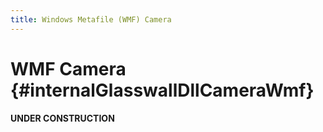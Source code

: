 ```yaml
---
title: Windows Metafile (WMF) Camera
---
```


WMF Camera {#internalGlasswallDllCameraWmf}
===============

**UNDER CONSTRUCTION**
